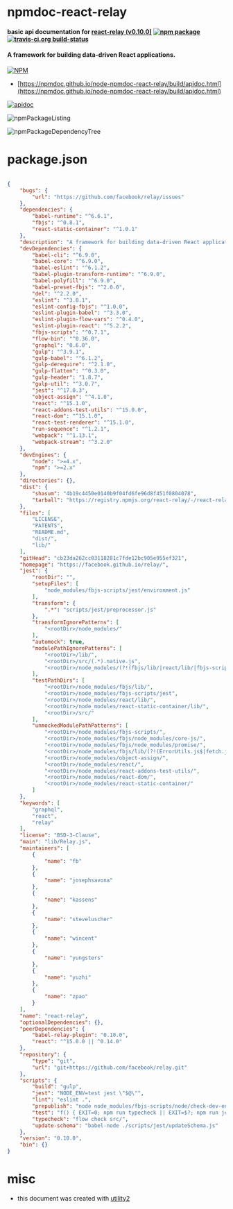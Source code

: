# npmdoc-react-relay

#### basic api documentation for  [react-relay (v0.10.0)](https://facebook.github.io/relay/)  [![npm package](https://img.shields.io/npm/v/npmdoc-react-relay.svg?style=flat-square)](https://www.npmjs.org/package/npmdoc-react-relay) [![travis-ci.org build-status](https://api.travis-ci.org/npmdoc/node-npmdoc-react-relay.svg)](https://travis-ci.org/npmdoc/node-npmdoc-react-relay)

#### A framework for building data-driven React applications.

[![NPM](https://nodei.co/npm/react-relay.png?downloads=true&downloadRank=true&stars=true)](https://www.npmjs.com/package/react-relay)

- [https://npmdoc.github.io/node-npmdoc-react-relay/build/apidoc.html](https://npmdoc.github.io/node-npmdoc-react-relay/build/apidoc.html)

[![apidoc](https://npmdoc.github.io/node-npmdoc-react-relay/build/screenCapture.buildCi.browser.%252Ftmp%252Fbuild%252Fapidoc.html.png)](https://npmdoc.github.io/node-npmdoc-react-relay/build/apidoc.html)

![npmPackageListing](https://npmdoc.github.io/node-npmdoc-react-relay/build/screenCapture.npmPackageListing.svg)

![npmPackageDependencyTree](https://npmdoc.github.io/node-npmdoc-react-relay/build/screenCapture.npmPackageDependencyTree.svg)



# package.json

```json

{
    "bugs": {
        "url": "https://github.com/facebook/relay/issues"
    },
    "dependencies": {
        "babel-runtime": "^6.6.1",
        "fbjs": "^0.8.1",
        "react-static-container": "^1.0.1"
    },
    "description": "A framework for building data-driven React applications.",
    "devDependencies": {
        "babel-cli": "^6.9.0",
        "babel-core": "^6.9.0",
        "babel-eslint": "^6.1.2",
        "babel-plugin-transform-runtime": "^6.9.0",
        "babel-polyfill": "^6.9.0",
        "babel-preset-fbjs": "^2.0.0",
        "del": "^2.2.0",
        "eslint": "^3.0.1",
        "eslint-config-fbjs": "^1.0.0",
        "eslint-plugin-babel": "^3.3.0",
        "eslint-plugin-flow-vars": "^0.4.0",
        "eslint-plugin-react": "^5.2.2",
        "fbjs-scripts": "^0.7.1",
        "flow-bin": "^0.36.0",
        "graphql": "0.6.0",
        "gulp": "^3.9.1",
        "gulp-babel": "^6.1.2",
        "gulp-derequire": "^2.1.0",
        "gulp-flatten": "^0.3.0",
        "gulp-header": "1.8.7",
        "gulp-util": "^3.0.7",
        "jest": "^17.0.3",
        "object-assign": "^4.1.0",
        "react": "^15.1.0",
        "react-addons-test-utils": "^15.0.0",
        "react-dom": "^15.1.0",
        "react-test-renderer": "^15.1.0",
        "run-sequence": "^1.2.1",
        "webpack": "^1.13.1",
        "webpack-stream": "^3.2.0"
    },
    "devEngines": {
        "node": ">=4.x",
        "npm": ">=2.x"
    },
    "directories": {},
    "dist": {
        "shasum": "4b19c4450e0140b9f04fd6fe96d8f451f0804078",
        "tarball": "https://registry.npmjs.org/react-relay/-/react-relay-0.10.0.tgz"
    },
    "files": [
        "LICENSE",
        "PATENTS",
        "README.md",
        "dist/",
        "lib/"
    ],
    "gitHead": "cb23da262cc03118281c7fde12bc905e955ef321",
    "homepage": "https://facebook.github.io/relay/",
    "jest": {
        "rootDir": "",
        "setupFiles": [
            "node_modules/fbjs-scripts/jest/environment.js"
        ],
        "transform": {
            ".*": "scripts/jest/preprocessor.js"
        },
        "transformIgnorePatterns": [
            "<rootDir>/node_modules/"
        ],
        "automock": true,
        "modulePathIgnorePatterns": [
            "<rootDir>/lib/",
            "<rootDir>/src/(.*).native.js",
            "<rootDir>/node_modules/(?!(fbjs/lib/|react/lib/|fbjs-scripts/jest))"
        ],
        "testPathDirs": [
            "<rootDir>/node_modules/fbjs/lib/",
            "<rootDir>/node_modules/fbjs-scripts/jest",
            "<rootDir>/node_modules/react/lib/",
            "<rootDir>/node_modules/react-static-container/lib/",
            "<rootDir>/src/"
        ],
        "unmockedModulePathPatterns": [
            "<rootDir>/node_modules/fbjs-scripts/",
            "<rootDir>/node_modules/fbjs/node_modules/core-js/",
            "<rootDir>/node_modules/fbjs/node_modules/promise/",
            "<rootDir>/node_modules/fbjs/lib/(?!(ErrorUtils.js$|fetch.js$|fetchWithRetries.js$))",
            "<rootDir>/node_modules/object-assign/",
            "<rootDir>/node_modules/react/",
            "<rootDir>/node_modules/react-addons-test-utils/",
            "<rootDir>/node_modules/react-dom/",
            "<rootDir>/node_modules/react-static-container/"
        ]
    },
    "keywords": [
        "graphql",
        "react",
        "relay"
    ],
    "license": "BSD-3-Clause",
    "main": "lib/Relay.js",
    "maintainers": [
        {
            "name": "fb"
        },
        {
            "name": "josephsavona"
        },
        {
            "name": "kassens"
        },
        {
            "name": "steveluscher"
        },
        {
            "name": "wincent"
        },
        {
            "name": "yungsters"
        },
        {
            "name": "yuzhi"
        },
        {
            "name": "zpao"
        }
    ],
    "name": "react-relay",
    "optionalDependencies": {},
    "peerDependencies": {
        "babel-relay-plugin": "0.10.0",
        "react": "^15.0.0 || ^0.14.0"
    },
    "repository": {
        "type": "git",
        "url": "git+https://github.com/facebook/relay.git"
    },
    "scripts": {
        "build": "gulp",
        "jest": "NODE_ENV=test jest \"$@\"",
        "lint": "eslint .",
        "prepublish": "node node_modules/fbjs-scripts/node/check-dev-engines.js package.json && npm run build",
        "test": "f() { EXIT=0; npm run typecheck || EXIT=$?; npm run jest \"$@\" || EXIT=$?; exit $EXIT; }; f",
        "typecheck": "flow check src/",
        "update-schema": "babel-node ./scripts/jest/updateSchema.js"
    },
    "version": "0.10.0",
    "bin": {}
}
```



# misc
- this document was created with [utility2](https://github.com/kaizhu256/node-utility2)
